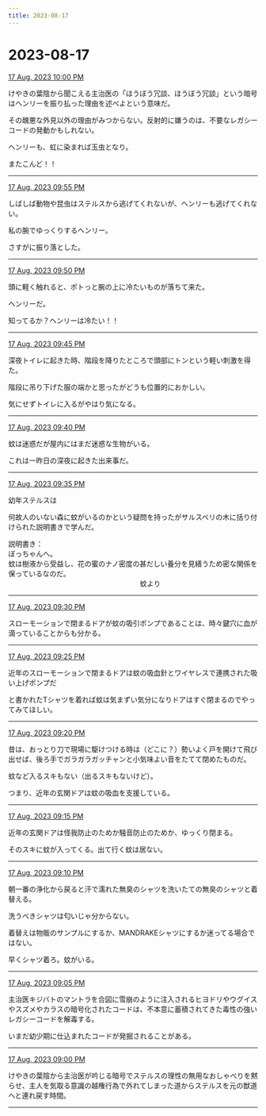 ```yaml
---
title: 2023-08-17
---
```

# 2023-08-17

[17 Aug, 2023 10:00 PM](https://twitter.com/hirasawa/status/1692159349647397217#m)

けやきの葉陰から聞こえる主治医の「ほうぼう冗談、ほうぼう冗談」という暗号はヘンリーを振り払った理由を述べよという意味だ。  
  
その醜悪な外見以外の理由がみつからない。反射的に嫌うのは、不要なレガシーコードの発動かもしれない。  
  
ヘンリーも、虹に染まれば玉虫となり。  
  
またこんど！！

---

[17 Aug, 2023 09:55 PM](https://twitter.com/hirasawa/status/1692158082309328975#m)

しばしば動物や昆虫はステルスから逃げてくれないが、ヘンリーも逃げてくれない。  
  
私の腕でゆっくりするヘンリー。  
  
さすがに振り落とした。

---

[17 Aug, 2023 09:50 PM](https://twitter.com/hirasawa/status/1692156823774675360#m)

頭に軽く触れると、ポトっと腕の上に冷たいものが落ちて来た。  
  
ヘンリーだ。  
  
知ってるか？ヘンリーは冷たい！！

---

[17 Aug, 2023 09:45 PM](https://twitter.com/hirasawa/status/1692155565424955530#m)

深夜トイレに起きた時、階段を降りたところで頭部にトンという軽い刺激を得た。  
  
階段に吊り下げた服の端かと思ったがどうも位置的におかしい。  
  
気にせずトイレに入るがやはり気になる。

---

[17 Aug, 2023 09:40 PM](https://twitter.com/hirasawa/status/1692154307565556066#m)

蚊は迷惑だが屋内にはまだ迷惑な生物がいる。  
  
これは一昨日の深夜に起きた出来事だ。

---

[17 Aug, 2023 09:35 PM](https://twitter.com/hirasawa/status/1692153049140384136#m)

幼年ステルスは  
  
何故人のいない森に蚊がいるのかという疑問を持ったがサルスベリの木に括り付けられた説明書きで学んだ。  
  
説明書き：  
ぼっちゃんへ。  
蚊は樹液から受益し、花の蜜のナノ密度の甚だしい養分を見繕うため密な関係を保っているなのだ。  
　　　　　　　　　　　　　　　　　　　蚊より

---

[17 Aug, 2023 09:30 PM](https://twitter.com/hirasawa/status/1692151791041855629#m)

スローモーションで閉まるドアが蚊の吸引ポンプであることは、時々鍵穴に血が滴っていることからも分かる。

---

[17 Aug, 2023 09:25 PM](https://twitter.com/hirasawa/status/1692150532498944405#m)

近年のスローモーションで閉まるドアは蚊の吸血針とワイヤレスで連携された吸い上げポンプだ  
  
と書かれたTシャツを着れば蚊は気まずい気分になりドアはすぐ閉まるのでやってみてほしい。

---

[17 Aug, 2023 09:20 PM](https://twitter.com/hirasawa/status/1692149274065187118#m)

昔は、おっとり刀で現場に駆けつける時は（どこに？）勢いよく戸を開けて飛び出せば、後ろ手でガラガラガッチャンと小気味よい音をたてて閉めたものだ。  
  
蚊など入るスキもない（出るスキもないけど）。  
  
つまり、近年の玄関ドアは蚊の吸血を支援している。

---

[17 Aug, 2023 09:15 PM](https://twitter.com/hirasawa/status/1692148015866233056#m)

近年の玄関ドアは怪我防止のためか騒音防止のためか、ゆっくり閉まる。  
  
そのスキに蚊が入ってくる。出て行く蚊は居ない。

---

[17 Aug, 2023 09:10 PM](https://twitter.com/hirasawa/status/1692146757524746583#m)

朝一番の浄化から戻ると汗で濡れた無臭のシャツを洗いたての無臭のシャツと着替える。  
  
洗うべきシャツは匂いじゃ分からない。  
  
着替えは物販のサンプルにするか、MANDRAKEシャツにするか迷ってる場合ではない。  
  
早くシャツ着ろ。蚊がいる。

---

[17 Aug, 2023 09:05 PM](https://twitter.com/hirasawa/status/1692145499661603047#m)

主治医キジバトのマントラを合図に雪崩のように注入されるヒヨドリやウグイスやスズメやカラスの暗号化されたコードは、不本意に蓄積されてきた毒性の強いレガシーコードを解毒する。  
  
いまだ幼少期に仕込まれたコードが発掘されることがある。

---

[17 Aug, 2023 09:00 PM](https://twitter.com/hirasawa/status/1692144243618549942#m)

けやきの葉陰から主治医が吟じる暗号でステルスの理性の無用なおしゃべりを黙らせ、主人を気取る意識の越権行為で外れてしまった道からステルスを元の獣道へと連れ戻す時間。

---

